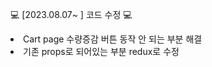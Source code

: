 


💻 [2023.08.07~ ] 코드 수정 💻 
<li>
  Cart page 수량증감 버튼 동작 안 되는 부분 해결
</li>
<li>
  기존 props로 되어있는 부분 redux로 수정
</li>



